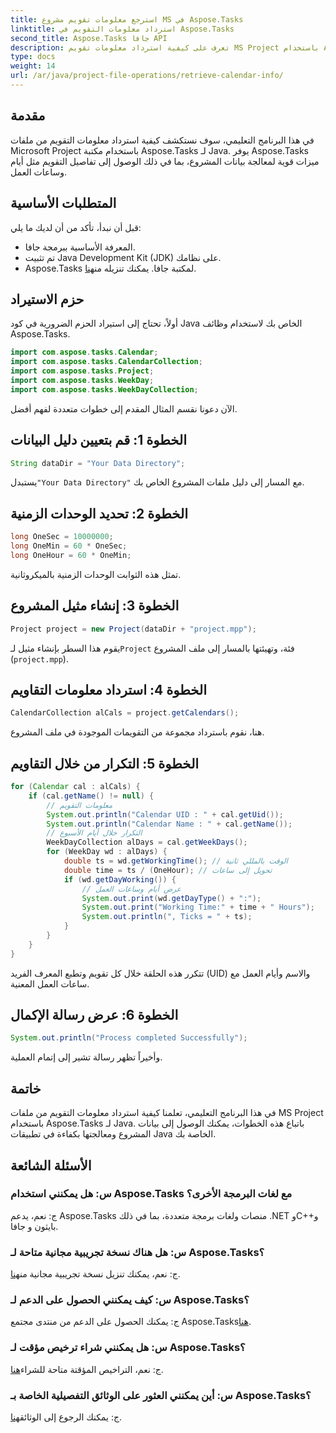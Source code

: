 ```yaml
---
title: استرجع معلومات تقويم مشروع MS في Aspose.Tasks
linktitle: استرداد معلومات التقويم في Aspose.Tasks
second_title: Aspose.Tasks جافا API
description: تعرف على كيفية استرداد معلومات تقويم MS Project باستخدام Aspose.Tasks لـ Java. دليل خطوة بخطوة للوصول إلى تفاصيل التقويم برمجياً.
type: docs
weight: 14
url: /ar/java/project-file-operations/retrieve-calendar-info/
---
```

## مقدمة
في هذا البرنامج التعليمي، سوف نستكشف كيفية استرداد معلومات التقويم من ملفات Microsoft Project باستخدام مكتبة Aspose.Tasks لـ Java. يوفر Aspose.Tasks ميزات قوية لمعالجة بيانات المشروع، بما في ذلك الوصول إلى تفاصيل التقويم مثل أيام وساعات العمل.
## المتطلبات الأساسية
قبل أن نبدأ، تأكد من أن لديك ما يلي:
- المعرفة الأساسية ببرمجة جافا.
- تم تثبيت Java Development Kit (JDK) على نظامك.
-  Aspose.Tasks لمكتبة جافا. يمكنك تنزيله من[هنا](https://releases.aspose.com/tasks/java/).
## حزم الاستيراد
أولاً، تحتاج إلى استيراد الحزم الضرورية في كود Java الخاص بك لاستخدام وظائف Aspose.Tasks.
```java
import com.aspose.tasks.Calendar;
import com.aspose.tasks.CalendarCollection;
import com.aspose.tasks.Project;
import com.aspose.tasks.WeekDay;
import com.aspose.tasks.WeekDayCollection;
```
الآن دعونا نقسم المثال المقدم إلى خطوات متعددة لفهم أفضل.
## الخطوة 1: قم بتعيين دليل البيانات
```java
String dataDir = "Your Data Directory";
```
 يستبدل`"Your Data Directory"` مع المسار إلى دليل ملفات المشروع الخاص بك.
## الخطوة 2: تحديد الوحدات الزمنية
```java
long OneSec = 10000000;
long OneMin = 60 * OneSec;
long OneHour = 60 * OneMin;
```
تمثل هذه الثوابت الوحدات الزمنية بالميكروثانية.
## الخطوة 3: إنشاء مثيل المشروع
```java
Project project = new Project(dataDir + "project.mpp");
```
 يقوم هذا السطر بإنشاء مثيل لـ`Project` فئة، وتهيئتها بالمسار إلى ملف المشروع (`project.mpp`).
## الخطوة 4: استرداد معلومات التقاويم
```java
CalendarCollection alCals = project.getCalendars();
```
هنا، نقوم باسترداد مجموعة من التقويمات الموجودة في ملف المشروع.
## الخطوة 5: التكرار من خلال التقاويم
```java
for (Calendar cal : alCals) {
    if (cal.getName() != null) {
        // معلومات التقويم
        System.out.println("Calendar UID : " + cal.getUid());
        System.out.println("Calendar Name : " + cal.getName());
        // التكرار خلال أيام الأسبوع
        WeekDayCollection alDays = cal.getWeekDays();
        for (WeekDay wd : alDays) {
            double ts = wd.getWorkingTime(); // الوقت بالمللي ثانية
            double time = ts / (OneHour); // تحويل إلى ساعات
            if (wd.getDayWorking()) {
                // عرض أيام وساعات العمل
                System.out.print(wd.getDayType() + ":");
                System.out.print("Working Time:" + time + " Hours");
                System.out.println(", Ticks = " + ts);
            }
        }
    }
}
```
تتكرر هذه الحلقة خلال كل تقويم وتطبع المعرف الفريد (UID) والاسم وأيام العمل مع ساعات العمل المعنية.
## الخطوة 6: عرض رسالة الإكمال
```java
System.out.println("Process completed Successfully");
```
وأخيراً تظهر رسالة تشير إلى إتمام العملية.
## خاتمة
في هذا البرنامج التعليمي، تعلمنا كيفية استرداد معلومات التقويم من ملفات MS Project باستخدام Aspose.Tasks لـ Java. باتباع هذه الخطوات، يمكنك الوصول إلى بيانات المشروع ومعالجتها بكفاءة في تطبيقات Java الخاصة بك.

## الأسئلة الشائعة
### س: هل يمكنني استخدام Aspose.Tasks مع لغات البرمجة الأخرى؟
ج: نعم، يدعم Aspose.Tasks منصات ولغات برمجة متعددة، بما في ذلك .NET وC++و بايثون و جافا.
### س: هل هناك نسخة تجريبية مجانية متاحة لـ Aspose.Tasks؟
 ج: نعم، يمكنك تنزيل نسخة تجريبية مجانية من[هنا](https://releases.aspose.com/).
### س: كيف يمكنني الحصول على الدعم لـ Aspose.Tasks؟
ج: يمكنك الحصول على الدعم من منتدى مجتمع Aspose.Tasks[هنا](https://forum.aspose.com/c/tasks/15).
### س: هل يمكنني شراء ترخيص مؤقت لـ Aspose.Tasks؟
 ج: نعم، التراخيص المؤقتة متاحة للشراء[هنا](https://purchase.aspose.com/temporary-license/).
### س: أين يمكنني العثور على الوثائق التفصيلية الخاصة بـ Aspose.Tasks؟
 ج: يمكنك الرجوع إلى الوثائق[هنا](https://reference.aspose.com/tasks/java/).